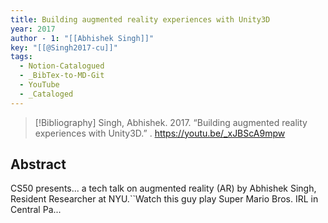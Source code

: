 ```yaml
---
title: Building augmented reality experiences with Unity3D
year: 2017
author - 1: "[[Abhishek Singh]]"
key: "[[@Singh2017-cu]]"
tags:
  - Notion-Catalogued
  - _BibTex-to-MD-Git
  - YouTube
  - _Cataloged
---
```


> [!Bibliography]
> Singh, Abhishek. 2017. “Building augmented reality experiences with Unity3D.” . https://youtu.be/_xJBScA9mpw

## Abstract
CS50 presents... a tech talk on augmented reality (AR) by Abhishek Singh, Resident Researcher at NYU.``Watch this guy play Super Mario Bros. IRL in Central Pa...
